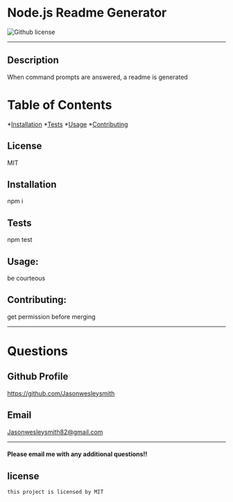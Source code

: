 # Node.js Readme Generator
  ![Github license](https://img.shields.io/badge/license-MIT-blue.svg)
  ***
  
  ## Description
  When command prompts are answered, a readme is generated

  # Table of Contents
  *[Installation](#Installation)
  *[Tests](#Tests)
  *[Usage](#Usage)
  *[Contributing](#Contributing)

  ## License
  MIT
  ## Installation
  npm i
  ## Tests
  npm test
  ## Usage:
  be courteous
  ## Contributing:
  get permission before merging

  ***

  # Questions
  ## Github Profile
  https://github.com/Jasonwesleysmith
  ## Email
  Jasonwesleysmith82@gmail.com

  ***

  #### Please email me with any additional questions!!

  ## license
    this project is licensed by MIT
